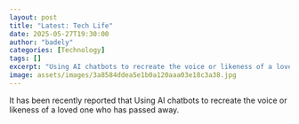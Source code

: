 ```yaml
---
layout: post
title: "Latest: Tech Life"
date: 2025-05-27T19:30:00
author: "badely"
categories: [Technology]
tags: []
excerpt: "Using AI chatbots to recreate the voice or likeness of a loved one who has passed away."
image: assets/images/3a8584ddea5e1b0a120aaa03e18c3a38.jpg
---
```


It has been recently reported that Using AI chatbots to recreate the voice or likeness of a loved one who has passed away.

